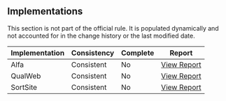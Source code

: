 ## Implementations

This section is not part of the official rule. It is populated dynamically and 
not accounted for in the change history or the last modified date.

| Implementation | Consistency          | Complete | Report
|----------------|----------------------|----------|-------------
| Alfa           | Consistent           | No       | [View Report](https://act-rules.github.io/implementation/alfa#id-bc659a)
| QualWeb        | Consistent           | No       | [View Report](https://act-rules.github.io/implementation/qualweb#id-bc659a)
| SortSite       | Consistent           | No       | [View Report](https://act-rules.github.io/implementation/sortsite#id-bc659a)
